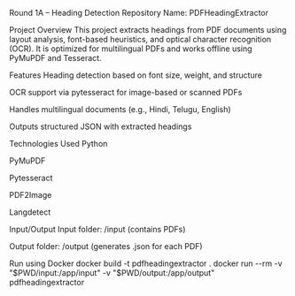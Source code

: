 Round 1A – Heading Detection
Repository Name: PDFHeadingExtractor

Project Overview
This project extracts headings from PDF documents using layout analysis, font-based heuristics, and optical character recognition (OCR). It is optimized for multilingual PDFs and works offline using PyMuPDF and Tesseract.

Features
Heading detection based on font size, weight, and structure

OCR support via pytesseract for image-based or scanned PDFs

Handles multilingual documents (e.g., Hindi, Telugu, English)

Outputs structured JSON with extracted headings

Technologies Used
Python

PyMuPDF

Pytesseract

PDF2Image

Langdetect

Input/Output
Input folder: /input (contains PDFs)

Output folder: /output (generates .json for each PDF)

Run using Docker
docker build -t pdfheadingextractor .
docker run --rm -v "$PWD/input:/app/input" -v "$PWD/output:/app/output" pdfheadingextractor
